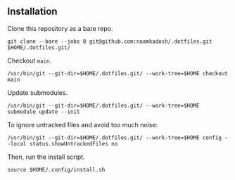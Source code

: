 ## Installation

Clone this repository as a bare repo.

```shell
git clone --bare --jobs 8 git@github.com:noamkadosh/.dotfiles.git $HOME/.dotfiles.git/
```

Checkout `main`.

```shell
/usr/bin/git --git-dir=$HOME/.dotfiles.git/ --work-tree=$HOME checkout main
```

Update submodules.
```shell
/usr/bin/git --git-dir=$HOME/.dotfiles.git/ --work-tree=$HOME submodule update --init
```

To ignore untracked files and avoid too much noise:
```shell
/usr/bin/git --git-dir=$HOME/.dotfiles.git/ --work-tree=$HOME config --local status.showUntrackedFiles no
````

Then, run the install script.

```shell
source $HOME/.config/install.sh
```
